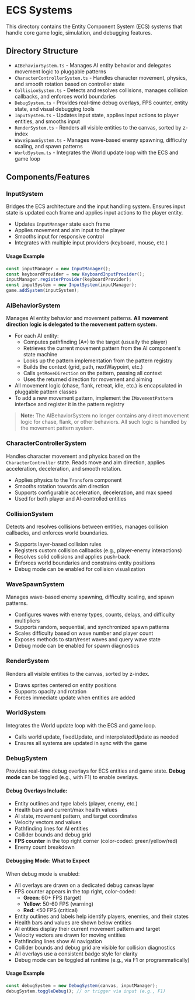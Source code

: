 # ECS Systems

This directory contains the Entity Component System (ECS) systems that handle core game logic, simulation, and debugging features.

## Directory Structure

- `AIBehaviorSystem.ts` - Manages AI entity behavior and delegates movement logic to pluggable patterns
- `CharacterControllerSystem.ts` - Handles character movement, physics, and smooth rotation based on controller state
- `CollisionSystem.ts` - Detects and resolves collisions, manages collision callbacks, and enforces world boundaries
- `DebugSystem.ts` - Provides real-time debug overlays, FPS counter, entity state, and visual debugging tools
- `InputSystem.ts` - Updates input state, applies input actions to player entities, and smooths input
- `RenderSystem.ts` - Renders all visible entities to the canvas, sorted by z-index
- `WaveSpawnSystem.ts` - Manages wave-based enemy spawning, difficulty scaling, and spawn patterns
- `WorldSystem.ts` - Integrates the World update loop with the ECS and game loop

## Components/Features

### InputSystem

Bridges the ECS architecture and the input handling system. Ensures input state is updated each frame and applies input actions to the player entity.

- Updates `InputManager` state each frame
- Applies movement and aim input to the player
- Smooths input for responsive control
- Integrates with multiple input providers (keyboard, mouse, etc.)

#### Usage Example

```typescript
const inputManager = new InputManager();
const keyboardProvider = new KeyboardInputProvider();
inputManager.registerProvider(keyboardProvider);
const inputSystem = new InputSystem(inputManager);
game.addSystem(inputSystem);
```

### AIBehaviorSystem

Manages AI entity behavior and movement patterns. **All movement direction logic is delegated to the movement pattern system.**

- For each AI entity:
  - Computes pathfinding (A\*) to the target (usually the player)
  - Retrieves the current movement pattern from the AI component's state machine
  - Looks up the pattern implementation from the pattern registry
  - Builds the context (grid, path, nextWaypoint, etc.)
  - Calls `getMoveDirection` on the pattern, passing all context
  - Uses the returned direction for movement and aiming
- All movement logic (chase, flank, retreat, idle, etc.) is encapsulated in pluggable pattern classes
- To add a new movement pattern, implement the `IMovementPattern` interface and register it in the pattern registry

> **Note:** The AIBehaviorSystem no longer contains any direct movement logic for chase, flank, or other behaviors. All such logic is handled by the movement pattern system.

### CharacterControllerSystem

Handles character movement and physics based on the `CharacterController` state. Reads move and aim direction, applies acceleration, deceleration, and smooth rotation.

- Applies physics to the `Transform` component
- Smooths rotation towards aim direction
- Supports configurable acceleration, deceleration, and max speed
- Used for both player and AI-controlled entities

### CollisionSystem

Detects and resolves collisions between entities, manages collision callbacks, and enforces world boundaries.

- Supports layer-based collision rules
- Registers custom collision callbacks (e.g., player-enemy interactions)
- Resolves solid collisions and applies push-back
- Enforces world boundaries and constrains entity positions
- Debug mode can be enabled for collision visualization

### WaveSpawnSystem

Manages wave-based enemy spawning, difficulty scaling, and spawn patterns.

- Configures waves with enemy types, counts, delays, and difficulty multipliers
- Supports random, sequential, and synchronized spawn patterns
- Scales difficulty based on wave number and player count
- Exposes methods to start/reset waves and query wave state
- Debug mode can be enabled for spawn diagnostics

### RenderSystem

Renders all visible entities to the canvas, sorted by z-index.

- Draws sprites centered on entity positions
- Supports opacity and rotation
- Forces immediate update when entities are added

### WorldSystem

Integrates the World update loop with the ECS and game loop.

- Calls world update, fixedUpdate, and interpolatedUpdate as needed
- Ensures all systems are updated in sync with the game

### DebugSystem

Provides real-time debug overlays for ECS entities and game state. **Debug mode** can be toggled (e.g., with F1) to enable overlays.

#### Debug Overlays Include:

- Entity outlines and type labels (player, enemy, etc.)
- Health bars and current/max health values
- AI state, movement pattern, and target coordinates
- Velocity vectors and values
- Pathfinding lines for AI entities
- Collider bounds and debug grid
- **FPS counter** in the top right corner (color-coded: green/yellow/red)
- Enemy count breakdown

#### Debugging Mode: What to Expect

When debug mode is enabled:

- All overlays are drawn on a dedicated debug canvas layer
- FPS counter appears in the top right, color-coded:
  - **Green**: 60+ FPS (target)
  - **Yellow**: 50-60 FPS (warning)
  - **Red**: <50 FPS (critical)
- Entity outlines and labels help identify players, enemies, and their states
- Health bars and values are shown below entities
- AI entities display their current movement pattern and target
- Velocity vectors are drawn for moving entities
- Pathfinding lines show AI navigation
- Collider bounds and debug grid are visible for collision diagnostics
- All overlays use a consistent badge style for clarity
- Debug mode can be toggled at runtime (e.g., via F1 or programmatically)

#### Usage Example

```typescript
const debugSystem = new DebugSystem(canvas, inputManager);
debugSystem.toggleDebug(); // or trigger via input (e.g., F1)
```
